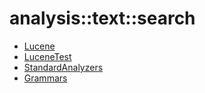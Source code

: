 # analysis::text::search


   * [Lucene](/docs/Library/analysis/text/search/Lucene.md)
   * [LuceneTest](/docs/Library/analysis/text/search/LuceneTest.md)
   * [StandardAnalyzers](/docs/Library/analysis/text/search/StandardAnalyzers.md)
   * [Grammars](/docs/Library/analysis/text/search/Grammars.md)